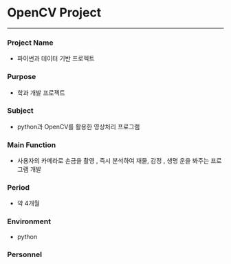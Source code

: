 # OpenCV Project  
------------------

### Project Name
   - 파이썬과 데이터 기반 프로젝트 
   
### Purpose
   - 학과 개발 프로젝트

### Subject
   - python과 OpenCV를 활용한 영상처리 프로그램 
   
### Main Function
  - 사용자의 카메라로 손금을 촬영 , 즉시 분석하여 재물, 감정 , 생명 운을
  봐주는 프로그램 개발 
 
### Period
   - 약 4개월
   
### Environment
   - python
   
### Personnel 
